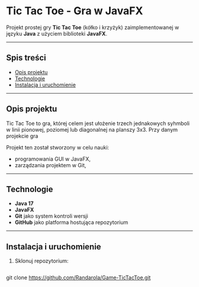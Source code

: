 # Tic Tac Toe - Gra w JavaFX

Projekt prostej gry **Tic Tac Toe** (kółko i krzyżyk) zaimplementowanej w języku **Java** z użyciem biblioteki **JavaFX**.

---

## Spis treści
- [Opis projektu](#opis-projektu)
- [Technologie](#technologie)
- [Instalacja i uruchomienie](#instalacja-i-uruchomienie)

---

## Opis projektu

Tic Tac Toe to gra, której celem jest ułożenie trzech jednakowych syhmboli w linii pionowej, poziomej lub diagonalnej na planszy 3x3. Przy danym projekcie gra

Projekt ten został stworzony w celu nauki:
- programowania GUI w JavaFX,
- zarządzania projektem w Git,

---

## Technologie

- **Java 17**
- **JavaFX**
- **Git** jako system kontroli wersji
- **GitHub** jako platforma hostująca repozytorium

---

## Instalacja i uruchomienie

1. Sklonuj repozytorium:
   ```bash
git clone https://github.com/Randarola/Game-TicTacToe.git
